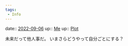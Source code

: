 ```yaml
---
tags:
 - Info
---
```


date:: [2022-09-06](Daily_Note/2022-09-06.md)
up:: [Me](../Bar/Novel/Chaos/Me.md)
up:: [Plot](../Bar/Novel/Chaos/Plot.md)

未来だって他人事だ。
いまさらどうやって自分ごとにする？